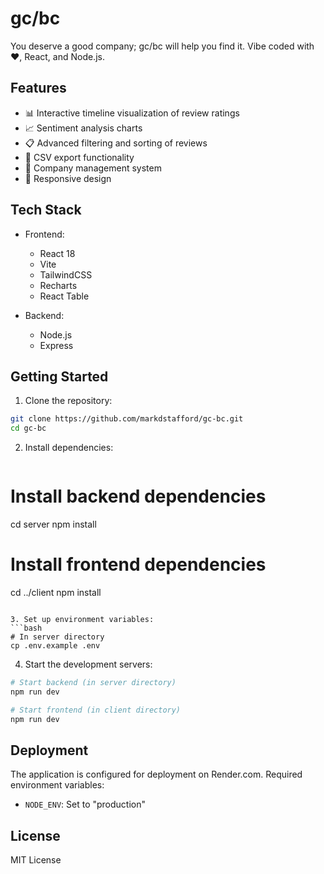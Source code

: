 # gc/bc

You deserve a good company; gc/bc will help you find it. Vibe coded with ❤️, React, and Node.js.

## Features

- 📊 Interactive timeline visualization of review ratings
- 📈 Sentiment analysis charts
- 📋 Advanced filtering and sorting of reviews
- 💾 CSV export functionality
- 🏢 Company management system
- 📱 Responsive design

## Tech Stack

- Frontend:
  - React 18
  - Vite
  - TailwindCSS
  - Recharts
  - React Table

- Backend:
  - Node.js
  - Express

## Getting Started

1. Clone the repository:
```bash
git clone https://github.com/markdstafford/gc-bc.git
cd gc-bc
```

2. Install dependencies:
   ```bash
# Install backend dependencies
cd server
   npm install

# Install frontend dependencies
cd ../client
npm install
   ```

3. Set up environment variables:
```bash
# In server directory
cp .env.example .env
```

4. Start the development servers:
```bash
# Start backend (in server directory)
npm run dev

# Start frontend (in client directory)
npm run dev
```

## Deployment

The application is configured for deployment on Render.com. Required environment variables:

- `NODE_ENV`: Set to "production"

## License

MIT License 
